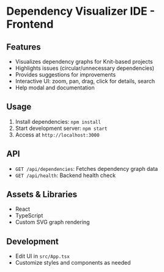 # Dependency Visualizer IDE - Frontend

## Features
- Visualizes dependency graphs for Knit-based projects
- Highlights issues (circular/unnecessary dependencies)
- Provides suggestions for improvements
- Interactive UI: zoom, pan, drag, click for details, search
- Help modal and documentation

## Usage
1. Install dependencies: `npm install`
2. Start development server: `npm start`
3. Access at `http://localhost:3000`

## API
- `GET /api/dependencies`: Fetches dependency graph data
- `GET /api/health`: Backend health check

## Assets & Libraries
- React
- TypeScript
- Custom SVG graph rendering

## Development
- Edit UI in `src/App.tsx`
- Customize styles and components as needed